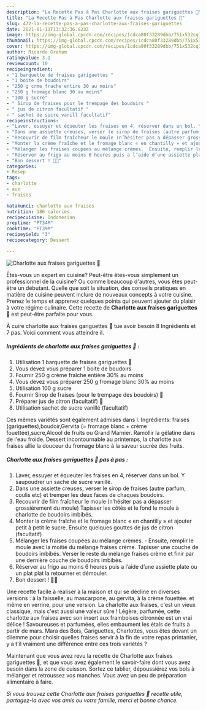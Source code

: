 ```yaml
---
description: "La Recette Pas à Pas Charlotte aux fraises gariguettes 🍓"
title: "La Recette Pas à Pas Charlotte aux fraises gariguettes 🍓"
slug: 472-la-recette-pas-a-pas-charlotte-aux-fraises-gariguettes
date: 2021-01-11T13:32:36.823Z
image: https://img-global.cpcdn.com/recipes/1cdca80f33289dbb/751x532cq70/charlotte-aux-fraises-gariguettes-🍓-photo-principale-de-la-recette.jpg
thumbnail: https://img-global.cpcdn.com/recipes/1cdca80f33289dbb/751x532cq70/charlotte-aux-fraises-gariguettes-🍓-photo-principale-de-la-recette.jpg
cover: https://img-global.cpcdn.com/recipes/1cdca80f33289dbb/751x532cq70/charlotte-aux-fraises-gariguettes-🍓-photo-principale-de-la-recette.jpg
author: Ricardo Graham
ratingvalue: 3.1
reviewcount: 10
recipeingredient:
- "1 barquette de fraises gariguettes "
- "1 boite de boudoirs"
- "250 g crme frache entire 30 au moins"
- "250 g fromage blanc 30 au moins"
- "100 g sucre"
- " Sirop de fraises pour le trempage des boudoirs "
- " jus de citron facultatif "
- " sachet de sucre vanill facultatif"
recipeinstructions:
- "Laver, essuyer et équeuter les fraises en 4, réserver dans un bol. Y saupoudrer un sache de sucre vanillé."
- "Dans une assiette creuses, verser le sirop de fraises (autre parfum, coulis etc) et tremper les deux faces de chaques boudoirs."
- "Recouvrir de film fraîcheur le moule (n’hésiter pas a dépasser grossièrement du moule) Tapisser les côtés et le fond le moule à charlotte de boudoirs imbibés."
- "Monter la crème fraîche et le fromage blanc « en chantilly » et ajouter petit à petit le sucre. Ensuite quelques gouttes de jus de citron (facultatif)"
- "Mélanger les fraises coupées au mélange crèmes.  Ensuite, remplir le moule avec la moitié du mélange fraises crème. Tapisser une couche de boudoirs imbibés. Verser le reste du mélange fraises crème et finir par une dernière couche de boudoirs imbibés."
- "Réserver au frigo au moins 6 heures puis a l’aide d’une assiette plate ou un plat plat la retourner et démouler."
- "Bon dessert ! 🤤🍰"
categories:
- Resep
tags:
- charlotte
- aux
- fraises

katakunci: charlotte aux fraises 
nutrition: 186 calories
recipecuisine: Indonesian
preptime: "PT34M"
cooktime: "PT39M"
recipeyield: "3"
recipecategory: Dessert

---
```



![Charlotte aux fraises gariguettes 🍓](https://img-global.cpcdn.com/recipes/1cdca80f33289dbb/751x532cq70/charlotte-aux-fraises-gariguettes-🍓-photo-principale-de-la-recette.jpg)

Êtes-vous un expert en cuisine? Peut-être êtes-vous simplement un professionnel de la cuisine? Ou comme beaucoup d'autres, vous êtes peut-être un débutant. Quelle que soit la situation, des conseils pratiques en matière de cuisine peuvent inclure de nouveaux concepts à votre cuisine. Prenez le temps et apprenez quelques points qui peuvent ajouter du plaisir à votre régime culinaire. Cette recette de <strong> Charlotte aux fraises gariguettes 🍓 </strong> est peut-être parfaite pour vous.

<!--inarticleads1-->

À cuire charlotte aux fraises gariguettes 🍓 tue avoir besoin 8 Ingrédients et 7 pas. Voici comment vous atteindre il.

##### Ingrédients de charlotte aux fraises gariguettes 🍓 :

1. Utilisation 1 barquette de fraises gariguettes 🍓
1. Vous devez vous préparer 1 boite de boudoirs
1. Fournir 250 g crème fraîche entière 30% au moins
1. Vous devez vous préparer 250 g fromage blanc 30% au moins
1. Utilisation 100 g sucre
1. Fournir  Sirop de fraises (pour le trempage des boudoirs) 🍓
1. Préparer  jus de citron (facultatif) 🍋
1. Utilisation  sachet de sucre vanillé (facultatif)


Ces mêmes variétés sont également admises dans l. Ingrédients: fraises (gariguettes),boudoir,Gervita (= fromage blanc + crème fouettée),sucre,Alcool de fruits ou Grand Marnier. Ramollir la gélatine dans de l&#39;eau froide. Dessert incontournable au printemps, la charlotte aux fraises allie la douceur du fromage blanc à la saveur sucrée des fruits. 

<!--inarticleads2-->

##### Charlotte aux fraises gariguettes 🍓 pas à pas :

1. Laver, essuyer et équeuter les fraises en 4, réserver dans un bol. Y saupoudrer un sache de sucre vanillé.
1. Dans une assiette creuses, verser le sirop de fraises (autre parfum, coulis etc) et tremper les deux faces de chaques boudoirs.
1. Recouvrir de film fraîcheur le moule (n’hésiter pas a dépasser grossièrement du moule) Tapisser les côtés et le fond le moule à charlotte de boudoirs imbibés.
1. Monter la crème fraîche et le fromage blanc « en chantilly » et ajouter petit à petit le sucre. Ensuite quelques gouttes de jus de citron (facultatif)
1. Mélanger les fraises coupées au mélange crèmes.  - Ensuite, remplir le moule avec la moitié du mélange fraises crème. Tapisser une couche de boudoirs imbibés. Verser le reste du mélange fraises crème et finir par une dernière couche de boudoirs imbibés.
1. Réserver au frigo au moins 6 heures puis a l’aide d’une assiette plate ou un plat plat la retourner et démouler.
1. Bon dessert ! 🤤🍰


Une recette facile à réaliser à la maison et qui se décline en diverses versions : à la faisselle, au mascarpone, au gervita, à la crème fouettée. et même en verrine, pour une version. La charlotte aux fraises, c&#39;est un vieux classique, mais c&#39;est aussi une valeur sûre ! Légère, parfumée, cette charlotte aux fraises avec son insert aux framboises citronnée est un vrai délice ! Savoureuses et parfumées, elles embaument les étals de fruits à partir de mars. Mara des Bois, Gariguettes, Charlottes, vous êtes devant un dilemme pour choisir quelles fraises servir à la fin de votre repas printanier, y a t&#39;il vraiment une différence entre ces trois variétés ? 

<!--inarticleads1-->

<p>
Maintenant que vous avez revu la recette de Charlotte aux fraises gariguettes 🍓, et que vous avez également le savoir-faire dont vous avez besoin dans la zone de cuisson. Sortez ce tablier, dépoussiérez vos bols à mélanger et retroussez vos manches. Vous avez un peu de préparation alimentaire à faire.
</p>

<p>
<i>Si vous trouvez cette Charlotte aux fraises gariguettes 🍓 recette utile, partagez-la avec vos amis ou votre famille, merci et bonne chance.</i>
</p>
